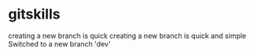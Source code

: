 # gitskills
creating a new branch is quick
creating a new branch is quick and simple
Switched to a new branch 'dev'
